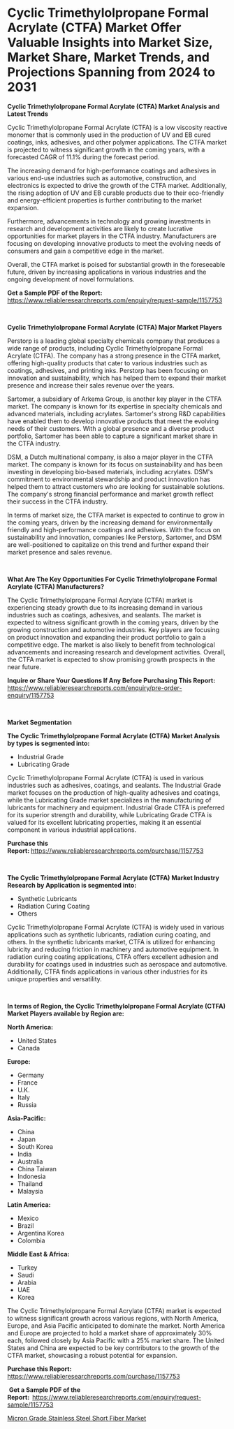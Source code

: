 <p><h1>Cyclic Trimethylolpropane Formal Acrylate (CTFA) Market Offer Valuable Insights into Market Size, Market Share, Market Trends, and Projections Spanning from 2024 to 2031</h1></p><p><strong>Cyclic Trimethylolpropane Formal Acrylate (CTFA) Market Analysis and Latest Trends</strong></p>
<p><p>Cyclic Trimethylolpropane Formal Acrylate (CTFA) is a low viscosity reactive monomer that is commonly used in the production of UV and EB cured coatings, inks, adhesives, and other polymer applications. The CTFA market is projected to witness significant growth in the coming years, with a forecasted CAGR of 11.1% during the forecast period.</p><p>The increasing demand for high-performance coatings and adhesives in various end-use industries such as automotive, construction, and electronics is expected to drive the growth of the CTFA market. Additionally, the rising adoption of UV and EB curable products due to their eco-friendly and energy-efficient properties is further contributing to the market expansion.</p><p>Furthermore, advancements in technology and growing investments in research and development activities are likely to create lucrative opportunities for market players in the CTFA industry. Manufacturers are focusing on developing innovative products to meet the evolving needs of consumers and gain a competitive edge in the market.</p><p>Overall, the CTFA market is poised for substantial growth in the foreseeable future, driven by increasing applications in various industries and the ongoing development of novel formulations.</p></p>
<p><strong>Get a Sample PDF of the Report:&nbsp;</strong> <a href="https://www.reliableresearchreports.com/enquiry/request-sample/1157753">https://www.reliableresearchreports.com/enquiry/request-sample/1157753</a></p>
<p>&nbsp;</p>
<p><strong>Cyclic Trimethylolpropane Formal Acrylate (CTFA) Major Market Players</strong></p>
<p><p>Perstorp is a leading global specialty chemicals company that produces a wide range of products, including Cyclic Trimethylolpropane Formal Acrylate (CTFA). The company has a strong presence in the CTFA market, offering high-quality products that cater to various industries such as coatings, adhesives, and printing inks. Perstorp has been focusing on innovation and sustainability, which has helped them to expand their market presence and increase their sales revenue over the years.</p><p>Sartomer, a subsidiary of Arkema Group, is another key player in the CTFA market. The company is known for its expertise in specialty chemicals and advanced materials, including acrylates. Sartomer's strong R&D capabilities have enabled them to develop innovative products that meet the evolving needs of their customers. With a global presence and a diverse product portfolio, Sartomer has been able to capture a significant market share in the CTFA industry.</p><p>DSM, a Dutch multinational company, is also a major player in the CTFA market. The company is known for its focus on sustainability and has been investing in developing bio-based materials, including acrylates. DSM's commitment to environmental stewardship and product innovation has helped them to attract customers who are looking for sustainable solutions. The company's strong financial performance and market growth reflect their success in the CTFA industry.</p><p>In terms of market size, the CTFA market is expected to continue to grow in the coming years, driven by the increasing demand for environmentally friendly and high-performance coatings and adhesives. With the focus on sustainability and innovation, companies like Perstorp, Sartomer, and DSM are well-positioned to capitalize on this trend and further expand their market presence and sales revenue.</p></p>
<p>&nbsp;</p>
<p><strong>What Are The Key Opportunities For Cyclic Trimethylolpropane Formal Acrylate (CTFA) Manufacturers?</strong></p>
<p><p>The Cyclic Trimethylolpropane Formal Acrylate (CTFA) market is experiencing steady growth due to its increasing demand in various industries such as coatings, adhesives, and sealants. The market is expected to witness significant growth in the coming years, driven by the growing construction and automotive industries. Key players are focusing on product innovation and expanding their product portfolio to gain a competitive edge. The market is also likely to benefit from technological advancements and increasing research and development activities. Overall, the CTFA market is expected to show promising growth prospects in the near future.</p></p>
<p><strong>Inquire or Share Your Questions If Any Before Purchasing This Report:</strong> <a href="https://www.reliableresearchreports.com/enquiry/pre-order-enquiry/1157753">https://www.reliableresearchreports.com/enquiry/pre-order-enquiry/1157753</a></p>
<p>&nbsp;</p>
<p><strong>Market Segmentation</strong></p>
<p><strong>The Cyclic Trimethylolpropane Formal Acrylate (CTFA) Market Analysis by types is segmented into:</strong></p>
<p><ul><li>Industrial Grade</li><li>Lubricating Grade</li></ul></p>
<p><p>Cyclic Trimethylolpropane Formal Acrylate (CTFA) is used in various industries such as adhesives, coatings, and sealants. The Industrial Grade market focuses on the production of high-quality adhesives and coatings, while the Lubricating Grade market specializes in the manufacturing of lubricants for machinery and equipment. Industrial Grade CTFA is preferred for its superior strength and durability, while Lubricating Grade CTFA is valued for its excellent lubricating properties, making it an essential component in various industrial applications.</p></p>
<p><strong>Purchase this Report:&nbsp;</strong><a href="https://www.reliableresearchreports.com/purchase/1157753">https://www.reliableresearchreports.com/purchase/1157753</a></p>
<p>&nbsp;</p>
<p><strong>The Cyclic Trimethylolpropane Formal Acrylate (CTFA) Market Industry Research by Application is segmented into:</strong></p>
<p><ul><li>Synthetic Lubricants</li><li>Radiation Curing Coating</li><li>Others</li></ul></p>
<p><p>Cyclic Trimethylolpropane Formal Acrylate (CTFA) is widely used in various applications such as synthetic lubricants, radiation curing coating, and others. In the synthetic lubricants market, CTFA is utilized for enhancing lubricity and reducing friction in machinery and automotive equipment. In radiation curing coating applications, CTFA offers excellent adhesion and durability for coatings used in industries such as aerospace and automotive. Additionally, CTFA finds applications in various other industries for its unique properties and versatility.</p></p>
<p>&nbsp;</p>
<p><strong>In terms of Region, the Cyclic Trimethylolpropane Formal Acrylate (CTFA) Market Players available by Region are:</strong></p>
<p>
    <p> <strong> North America: </strong>
        <ul>
            <li>United States</li>
            <li>Canada</li>
        </ul>
        </p> 
    <p> <strong> Europe: </strong>
        <ul>
            <li>Germany</li>
            <li>France</li>
            <li>U.K.</li>
            <li>Italy</li>
            <li>Russia</li>
        </ul>
        </p> 
    <p> <strong> Asia-Pacific: </strong>
        <ul>
            <li>China</li>
            <li>Japan</li>
            <li>South Korea</li>
            <li>India</li>
            <li>Australia</li>
            <li>China Taiwan</li>
            <li>Indonesia</li>
            <li>Thailand</li>
            <li>Malaysia</li>
        </ul>
        </p> 
    <p> <strong> Latin America: </strong>
        <ul>
            <li>Mexico</li>
            <li>Brazil</li>
            <li>Argentina Korea</li>
            <li>Colombia</li>
        </ul>
        </p> 
    <p> <strong> Middle East & Africa: </strong>
        <ul>
            <li>Turkey</li>
            <li>Saudi</li>
            <li>Arabia</li>
            <li>UAE</li>
            <li>Korea</li>
        </ul>
    </p>
    </p>
<p><p>The Cyclic Trimethylolpropane Formal Acrylate (CTFA) market is expected to witness significant growth across various regions, with North America, Europe, and Asia Pacific anticipated to dominate the market. North America and Europe are projected to hold a market share of approximately 30% each, followed closely by Asia Pacific with a 25% market share. The United States and China are expected to be key contributors to the growth of the CTFA market, showcasing a robust potential for expansion.</p></p>
<p><strong>Purchase this Report: </strong><a href="https://www.reliableresearchreports.com/purchase/1157753">https://www.reliableresearchreports.com/purchase/1157753</a></p>
<p>&nbsp;<strong>Get a Sample PDF of the Report:&nbsp;&nbsp;</strong><a href="https://www.reliableresearchreports.com/enquiry/request-sample/1157753">https://www.reliableresearchreports.com/enquiry/request-sample/1157753</a></p>
<p><strong></strong></p>
<p><p><a href="https://nifty-kite-d51.notion.site/Insights-into-Micron-Grade-Stainless-Steel-Short-Fiber-Market-Size-Analysing-Market-Share-Trends--f89cc34d9ab2471d91b1594f31cbdfaa">Micron Grade Stainless Steel Short Fiber Market</a></p></p>